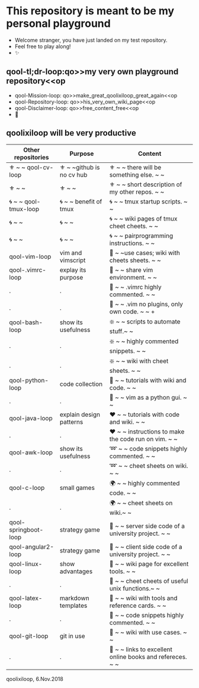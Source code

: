 # This repository is meant to be my personal playground
* Welcome stranger, you have just landed on my test repository. 
* Feel free to play along! 
* :sparkles:

## qool-tl;dr-loop:qo>>my very own playground repository<<op
* qool-Mission-loop: qo>>make_great_qoolixiloop_great_again<<op
* qool-Repository-loop: qo>>his_very_own_wiki_page<<op
* qool-Disclaimer-loop: qo>>free_content_free<<op
* :revolving_hearts:

## qoolixiloop will be very productive

Other repositories   | Purpose                  | Content                                                                   |
---------------------| ------------------------ | ------------------------------------------------------------------------- |
:fleur_de_lis: ~ ~ qool-cv-loop | :fleur_de_lis: ~ ~github is no cv hub | :fleur_de_lis: ~ ~ there will be something else. ~ ~  |
:fleur_de_lis: ~ ~ | :fleur_de_lis: ~ ~ | :fleur_de_lis: ~ ~  short description of my other repos. ~ ~ |
:cyclone: ~ ~ qool-tmux-loop | :cyclone: ~ ~ benefit of tmux | :cyclone: ~ ~  tmux startup scripts. ~ ~  |
:cyclone: ~ ~ | :cyclone: ~ ~ | :cyclone: ~ ~  wiki pages of tmux cheet cheets. ~ ~ | 
:cyclone: ~ ~ | :cyclone: ~ ~ | :cyclone: ~ ~ pairprogramming instructions. ~ ~ |
qool-vim-loop        | vim and vimscript        | :gem: ~ ~use cases; wiki with cheets sheets. ~ ~  |
qool-.vimrc-loop     | explay its purpose       | :whale: ~ ~ share vim environment. ~ ~ | 
.                    | .                        | :whale: ~ ~ .vimrc highly commented. ~ ~ | 
.                    | .                        | :whale: ~ ~ .vim no plugins, only own code. ~ ~ +
qool-bash-loop       | show its usefulness      | :sparkle: ~ ~ scripts to automate stuff.~ ~  | 
.                    | .                        | :sparkle: ~ ~ highly commented snippets. ~ ~ |
.                    | .                        | :sparkle: ~ ~ wiki with cheet sheets.  ~ ~ |
qool-python-loop     | code collection          | :grapes: ~ ~ tutorials with wiki and code. ~ ~ | 
.                    | .                        | :grapes: ~ ~ vim as a python gui. ~ ~ |
qool-java-loop       | explain design patterns  | :hearts: ~ ~ tutorials with code and wiki. ~ ~ | 
.                    | .                        | :hearts: ~ ~ instructions to make the code run on vim. ~ ~ |
qool-awk-loop        | show its usefulness      | :loop: ~ ~ code snippets highly commented. ~ ~  | 
.                    | .                        | :loop: ~ ~ cheet sheets on wiki. ~ ~ |
qool-c-loop          | small games              | :earth_africa: ~ ~ highly commented code. ~ ~ | 
.                    | .                        | :earth_africa: ~ ~ cheet sheets on wiki.~ ~ |
qool-springboot-loop | strategy game            | :rose: ~ ~ server side code of a university project. ~ ~  |
qool-angular2-loop   | strategy game            | :rose: ~ ~ client side code of a university project. ~ ~  |
qool-linux-loop      | show advantages          | :maple_leaf: ~ ~ wiki page for excellent tools. ~ ~ | 
.                    | .                        | :maple_leaf: ~ ~ cheet cheets of useful unix functions.~ ~ |
qool-latex-loop      | markdown templates       | :dizzy: ~ ~ wiki with tools and reference cards. ~ ~ | 
.                    | .                        | :dizzy: ~ ~ code snippets highly commented. ~ ~ |
qool-git-loop        | git in use               | :blossom: ~ ~ wiki with use cases. ~ ~  |
.                    | .                        | :blossom: ~ ~ links to excellent online books and refereces. ~ ~ |

qoolixiloop, 6.Nov.2018
